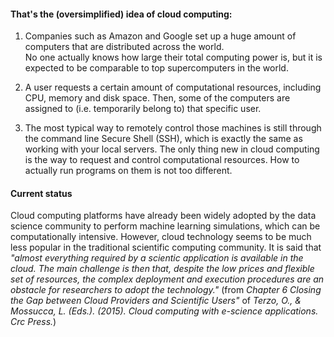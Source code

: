 #### That's the (oversimplified) idea of cloud computing:

1) Companies such as Amazon and Google set up a huge amount of computers that are distributed across the world. <br/>
No one actually knows how large their total computing power is,
but it is expected to be comparable to top supercomputers in the world.  

2) A user requests a certain amount of computational resources, including CPU, memory and disk space. 
Then, some of the computers are assigned to (i.e. temporarily belong to) that specific user. 

3) The most typical way to remotely control those machines is still through the command line Secure Shell (SSH), 
which is exactly the same as working with your local servers.
The only thing new in cloud computing is the way to request and control computational resources. 
How to actually run programs on them is not too different.

#### Current status

Cloud computing platforms have already been widely adopted by the data science community to perform machine learning simulations, which can be computationally intensive. However, cloud technology seems to be much less popular in the traditional scientific computing community. It is said that *"almost everything required by a scientic application is available in the cloud. The main challenge is then that, despite the low prices and flexible set of resources, the complex deployment and execution procedures are an obstacle for researchers to adopt the technology."*  (from *Chapter 6 Closing the Gap between Cloud Providers and Scientific Users"* of *Terzo, O., & Mossucca, L. (Eds.). (2015). Cloud computing with e-science applications. Crc Press.*)
